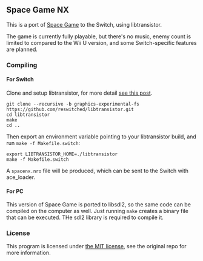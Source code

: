 ## Space Game NX
This is a port of [Space Game](https://github.com/vgmoose/space) to the Switch, using libtransistor.

The game is currently fully playable, but there's no music, enemy count is limited to compared to the Wii U version, and some Switch-specific features are planned.

### Compiling
#### For Switch
Clone and setup libtransistor, for more detail [see this post](https://reswitchedweekly.github.io/Development-Setup/). 
```
git clone --recursive -b graphics-experimental-fs https://github.com/reswitched/libtransistor.git
cd libtransistor
make
cd ..
```

Then export an environment variable pointing to your libtransistor build, and run `make -f Makefile.switch`:
```
export LIBTRANSISTOR_HOME=./libtransistor
make -f Makefile.switch
```

A `spacenx.nro` file will be produced, which can be sent to the Switch with ace_loader.

#### For PC
This version of Space Game is ported to libsdl2, so the same code can be compiled on the computer as well. Just running `make` creates a binary file that can be executed. THe sdl2 library is required to compile it.

### License
This program is licensed under [the MIT license](https://opensource.org/licenses/MIT), see the original repo for more information.

